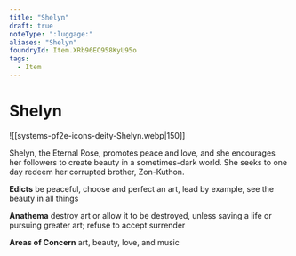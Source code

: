 ```yaml
---
title: "Shelyn"
draft: true
noteType: ":luggage:"
aliases: "Shelyn"
foundryId: Item.XRb96EO958KyU95o
tags:
  - Item
---
```


# Shelyn
![[systems-pf2e-icons-deity-Shelyn.webp|150]]

Shelyn, the Eternal Rose, promotes peace and love, and she encourages her followers to create beauty in a sometimes-dark world. She seeks to one day redeem her corrupted brother, Zon-Kuthon.

**Edicts** be peaceful, choose and perfect an art, lead by example, see the beauty in all things

**Anathema** destroy art or allow it to be destroyed, unless saving a life or pursuing greater art; refuse to accept surrender

**Areas of Concern** art, beauty, love, and music
